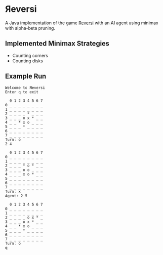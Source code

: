 # Яeversi

A Java implementation of the game [Reversi](https://en.wikipedia.org/wiki/Reversi) with an AI agent
using minimax with alpha-beta pruning.

## Implemented Minimax Strategies

- Counting corners
- Counting disks

## Example Run

```
Welcome to Яeversi
Enter q to exit

  0 1 2 3 4 5 6 7 
0 _ _ _ _ _ _ _ _ 
1 _ _ _ _ _ _ _ _ 
2 _ _ _ _ * _ _ _ 
3 _ _ _ o x * _ _ 
4 _ _ * x o _ _ _ 
5 _ _ _ * _ _ _ _ 
6 _ _ _ _ _ _ _ _ 
7 _ _ _ _ _ _ _ _ 
Turn: o
2 4

  0 1 2 3 4 5 6 7 
0 _ _ _ _ _ _ _ _ 
1 _ _ _ _ _ _ _ _ 
2 _ _ _ * o * _ _ 
3 _ _ _ o o _ _ _ 
4 _ _ _ x o * _ _ 
5 _ _ _ _ _ _ _ _ 
6 _ _ _ _ _ _ _ _ 
7 _ _ _ _ _ _ _ _ 
Turn: x
Agent: 2 5

  0 1 2 3 4 5 6 7 
0 _ _ _ _ _ _ _ _ 
1 _ _ _ _ _ _ _ _ 
2 _ _ _ _ o x * _ 
3 _ _ _ o x * _ _ 
4 _ _ * x o _ _ _ 
5 _ _ _ * _ _ _ _ 
6 _ _ _ _ _ _ _ _ 
7 _ _ _ _ _ _ _ _ 
Turn: o
q
```